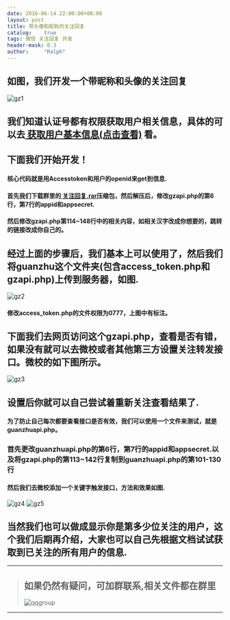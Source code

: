```yaml
---
date: 2016-06-14 22:00:00+00:00
layout: post
title: 带头像和昵称的关注回复
catalog:    true
tags: 微信 关注回复 开发
header-mask: 0.3
author:     "Ralph"
---
```


## 如图，我们开发一个带昵称和头像的关注回复
![gz1](/img/blog/gzshow.png)

## 我们知道认证号都有权限获取用户相关信息，具体的可以去[ 获取用户基本信息(点击查看)](https://mp.weixin.qq.com/wiki?t=resource/res_main&id=mp1421140839&token=&lang=zh_CN) 看。

## 下面我们开始开发！

#### 核心代码就是用Accesstoken和用户的openid来get到信息.

#### 首先我们下载群里的[ 关注回复.rar]()压缩包，然后解压后，修改gzapi.php的第6行，第7行的appid和appsecret.

#### 然后修改gzapi.php第114~148行中的相关内容，如相关汉字改成你想要的，跳转的链接改成你自己的。

## 经过上面的步骤后，我们基本上可以使用了，然后我们将guanzhu这个文件夹(包含access_token.php和gzapi.php)上传到服务器，如图.
![gz2](/img/blog/gzfiles.JPG)

#### 修改access_token.php的文件权限为0777，上图中有标注。

## 下面我们去网页访问这个gzapi.php，查看是否有错，如果没有就可以去微校或者其他第三方设置关注转发接口。微校的如下图所示。
![gz3](/img/blog/gzset.JPG)

## 设置后你就可以自己尝试着重新关注查看结果了.

#### 为了防止自己每次都要查看接口是否有效，我们可以使用一个文件来测试，就是guanzhuapi.php。

### 首先更改guanzhuapi.php的第6行，第7行的appid和appsecret.以及将gzapi.php的第113~142行复制到guanzhuapi.php的第101-130行

#### 然后我们去微校添加一个关键字触发接口，方法和效果如图.
![gz4](/img/blog/gzkey.JPG)
![gz5](/img/blog/gzkeyshow.png)

## 当然我们也可以做成显示你是第多少位关注的用户，这个我们后期再介绍，大家也可以自己先根据文档试试获取到已关注的所有用户的信息.

___
>## 如果仍然有疑问，可加群联系,相关文件都在群里
>![qqgroup](/img/blog/qqgroup.jpg)
___
